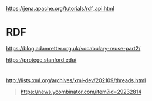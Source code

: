 https://jena.apache.org/tutorials/rdf_api.html

# RDF
https://blog.adamretter.org.uk/vocabulary-reuse-part2/

https://protege.stanford.edu/

#
http://lists.xml.org/archives/xml-dev/202109/threads.html
> https://news.ycombinator.com/item?id=29232814